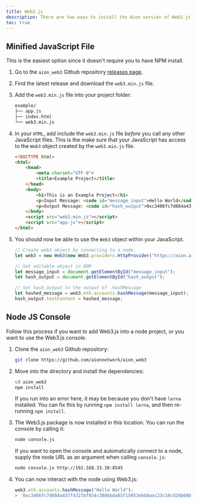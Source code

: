 ```yaml
---
title: Web3.js
description: There are two ways to install the Aion version of Web3.js. Using the minified JavaScript file from the Aion Web3.js repository is the fastest and easiest way to get up and running with Web3.js. This method is also the easiest way to link up a website frontend. However, if you want to deal with the blockchain in a more backend-way, then you should look at using the Node JS console section.
toc: true
---
```


## Minified JavaScript File

This is the easiest option since it doesn't require you to have NPM install.

1. Go to the `aion_web3` Github repository [releases page](https://github.com/aionnetwork/aion_web3/releases).
2. Find the latest release and download the `web3.min.js` file.
3. Add the `web3.min.js` file into your project folder:

    ```bash
    example/
    ├── app.js
    ├── index.html
    └── web3.min.js
    ```

4. In your `HTML`, add include the `web3.min.js` file _before_ you call any other JavaScript files. This is the make sure that your JavaScript has access to the `Web3` object created by the `web3.min.js` file.

    ```html
    <!DOCTYPE html>
    <html>
        <head>
            <meta charset="UTF-8">
            <title>Example Project</title>
        </head>
        <body>
            <h1>This is an Example Project</h1>
            <p>Input Message: <code id="message_input">Hello World</code></p>
            <p>Output Message: <code id="hash_output">0xc3406fc7d084a437f4327bf854c3806bda85f15053ebb8aac23c18cd28b68bdb</code></p>
        </body>
        <script src="web3.min.js"></script>
        <script src="app.js"></script>
    </html>
    ```

5. You should now be able to use the `Web3` object within your JavaScript.

    ```javascript
    // Create web3 object by connecting to a node.
    let web3 = new Web3(new Web3.providers.HttpProvider("https://aion.api.nodesmith.io/v1/mastery/jsonrpc?apiKey=ab40c8f567874400a69c1e80a1399350"));

    // Set editable object in DOM
    let message_input = document.getElementById("message_input");
    let hash_output = document.getElementById("hash_output");

    // Set hash_output to the output of .hashMessage
    let hashed_message = web3.eth.accounts.hashMessage(message_input);
    hash_output.textContent = hashed_message;
    ```

## Node JS Console

Follow this process if you want to add Web3.js into a node project, or you want to use the Web3.js console.

1. Clone the `aion_web3` Github repository:

    ```bash
    git clone https://github.com/aionnetwork/aion_web3
    ```

2. Move into the directory and install the dependencies:

    ```bash
    cd aion_web3
    npm install
    ```

    If you run into an error here, it may be because you don't have `lerna` installed. You can fix this by running `npm install lerna`, and then re-running `npm install`.

3. The Web3.js package is now installed in this location. You can run the console by calling it:

    ```bash
    node console.js
    ```

    If you want to open the console and automatically connect to a node, supply the node URL as an argument when calling `console.js`:

    ```bash
    node console.js http://192.168.33.10:8545
    ```

4. You can now interact with the node using Web3.js:

    ```javascript
    web3.eth.accounts.hashMessage("Hello World");
    > '0xc3406fc7d084a437f4327bf854c3806bda85f15053ebb8aac23c18cd28b68bdb'
    ```
